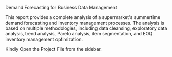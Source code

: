 Demand Forecasting for Business Data Management

This report provides a complete analysis of a supermarket's summertime demand forecasting and inventory management processes. The analysis is based on multiple methodologies, including data cleansing, exploratory data analysis, trend analysis, Pareto analysis, item segmentation, and EOQ inventory management optimization.

Kindly Open the Project File from the sidebar.


